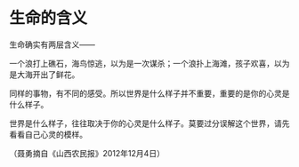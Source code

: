 # 生命的含义

生命确实有两层含义——

一个浪打上礁石，海鸟惊逃，以为是一次谋杀；一个浪扑上海滩，孩子欢喜，以为是大海开出了鲜花。

同样的事物，有不同的感受。所以世界是什么样子并不重要，重要的是你的心灵是什么样子。

世界是什么样子，往往取决于你的心灵是什么样子。莫要过分误解这个世界，请先看看自己心灵的模样。

（聂勇摘自《山西农民报》2012年12月4日）